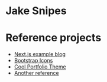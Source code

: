 # Jake Snipes


# Reference projects
+ [Next.js example blog](https://github.com/vercel/next.js/tree/canary/examples/blog-starter)
+ [Bootstrap Icons](https://icons.getbootstrap.com/icons/github/)
+ [Cool Portfolio Theme](https://atom.redpixelthemes.com/)
+ [Another reference](https://github.dev/kr-anurag/portfolio/blob/main/components/Navigation/Header.nav.tsx)